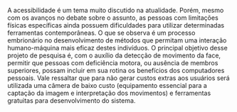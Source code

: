 A acessibilidade é um tema muito discutido na atualidade. Porém, mesmo com os avanços no debate sobre o assunto, as pessoas com limitações físicas específicas ainda possuem dificuldades para utilizar determinadas ferramentas contemporâneas. O que se observa é um processo embrionário no desenvolvimento de métodos que permitam uma interação humano-máquina mais eficaz destes indivíduos. O principal objetivo desse projeto de pesquisa é, com o auxílio da detecção de movimento da face, permitir que pessoas com deficiência motora, ou ausência de membros superiores, possam incluir em sua rotina os benefícios dos computadores pessoais. Vale ressaltar que para não gerar custos extras aos usuários será utilizada uma câmera de baixo custo (equipamento essencial para a captação da imagem e interpretação dos movimentos) e ferramentas gratuitas para desenvolvimento do sistema.